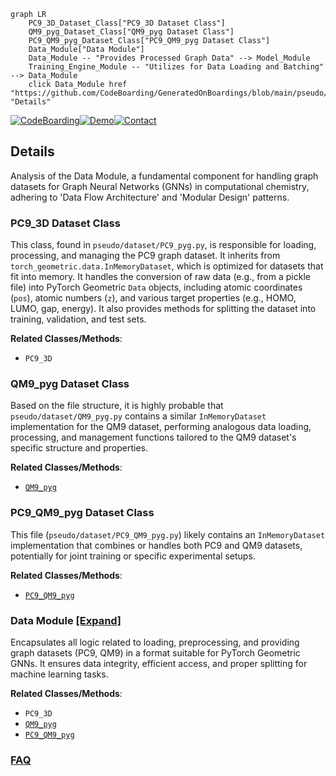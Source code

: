 ```mermaid
graph LR
    PC9_3D_Dataset_Class["PC9_3D Dataset Class"]
    QM9_pyg_Dataset_Class["QM9_pyg Dataset Class"]
    PC9_QM9_pyg_Dataset_Class["PC9_QM9_pyg Dataset Class"]
    Data_Module["Data Module"]
    Data_Module -- "Provides Processed Graph Data" --> Model_Module
    Training_Engine_Module -- "Utilizes for Data Loading and Batching" --> Data_Module
    click Data_Module href "https://github.com/CodeBoarding/GeneratedOnBoardings/blob/main/pseudo/Data_Module.md" "Details"
```

[![CodeBoarding](https://img.shields.io/badge/Generated%20by-CodeBoarding-9cf?style=flat-square)](https://github.com/CodeBoarding/GeneratedOnBoardings)[![Demo](https://img.shields.io/badge/Try%20our-Demo-blue?style=flat-square)](https://www.codeboarding.org/demo)[![Contact](https://img.shields.io/badge/Contact%20us%20-%20contact@codeboarding.org-lightgrey?style=flat-square)](mailto:contact@codeboarding.org)

## Details

Analysis of the Data Module, a fundamental component for handling graph datasets for Graph Neural Networks (GNNs) in computational chemistry, adhering to 'Data Flow Architecture' and 'Modular Design' patterns.

### PC9_3D Dataset Class
This class, found in `pseudo/dataset/PC9_pyg.py`, is responsible for loading, processing, and managing the PC9 graph dataset. It inherits from `torch_geometric.data.InMemoryDataset`, which is optimized for datasets that fit into memory. It handles the conversion of raw data (e.g., from a pickle file) into PyTorch Geometric `Data` objects, including atomic coordinates (`pos`), atomic numbers (`z`), and various target properties (e.g., HOMO, LUMO, gap, energy). It also provides methods for splitting the dataset into training, validation, and test sets.


**Related Classes/Methods**:

- `PC9_3D`


### QM9_pyg Dataset Class
Based on the file structure, it is highly probable that `pseudo/dataset/QM9_pyg.py` contains a similar `InMemoryDataset` implementation for the QM9 dataset, performing analogous data loading, processing, and management functions tailored to the QM9 dataset's specific structure and properties.


**Related Classes/Methods**:

- <a href="https://github.com/pfizer-opensource/pseudo/blob/main/pseudo/dataset/QM9_pyg.py" target="_blank" rel="noopener noreferrer">`QM9_pyg`</a>


### PC9_QM9_pyg Dataset Class
This file (`pseudo/dataset/PC9_QM9_pyg.py`) likely contains an `InMemoryDataset` implementation that combines or handles both PC9 and QM9 datasets, potentially for joint training or specific experimental setups.


**Related Classes/Methods**:

- <a href="https://github.com/pfizer-opensource/pseudo/blob/main/pseudo/dataset/PC9_QM9_pyg.py" target="_blank" rel="noopener noreferrer">`PC9_QM9_pyg`</a>


### Data Module [[Expand]](./Data_Module.md)
Encapsulates all logic related to loading, preprocessing, and providing graph datasets (PC9, QM9) in a format suitable for PyTorch Geometric GNNs. It ensures data integrity, efficient access, and proper splitting for machine learning tasks.


**Related Classes/Methods**:

- `PC9_3D`
- <a href="https://github.com/pfizer-opensource/pseudo/blob/main/pseudo/dataset/QM9_pyg.py" target="_blank" rel="noopener noreferrer">`QM9_pyg`</a>
- <a href="https://github.com/pfizer-opensource/pseudo/blob/main/pseudo/dataset/PC9_QM9_pyg.py" target="_blank" rel="noopener noreferrer">`PC9_QM9_pyg`</a>




### [FAQ](https://github.com/CodeBoarding/GeneratedOnBoardings/tree/main?tab=readme-ov-file#faq)